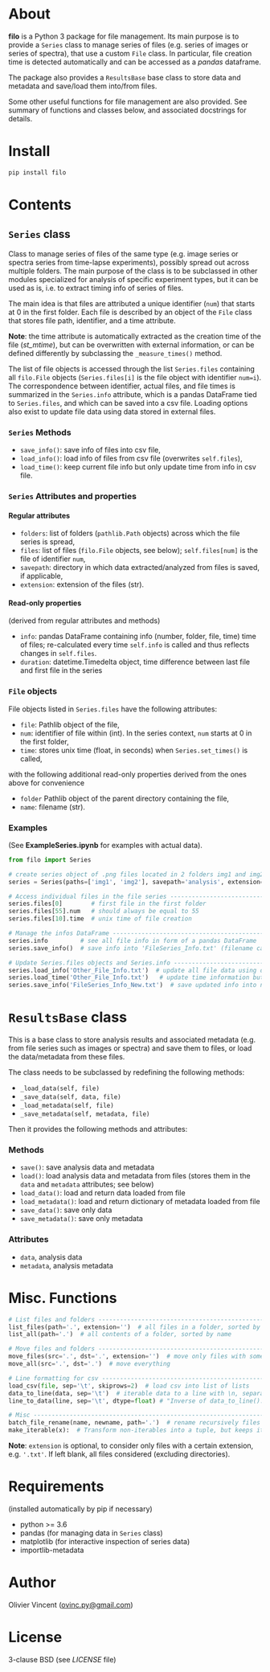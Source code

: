 About
=====

**filo** is a Python 3 package for file management. Its main purpose is to provide a `Series` class to manage series of files (e.g. series of images or series of spectra), that use a custom `File` class. In particular, file creation time is detected automatically and can be accessed as a *pandas* dataframe.

The package also provides a `ResultsBase` base class to store data and metadata and save/load them into/from files.

Some other useful functions for file management are also provided. See summary of functions and classes below, and associated docstrings for details.

Install
=======

```bash
pip install filo
```

Contents
========


`Series` class
--------------

Class to manage series of files of the same type (e.g. image series or spectra series from time-lapse experiments), possibly spread out across multiple folders. The main purpose of the class is to be subclassed in other modules specialized for analysis of specific experiment types, but it can be used as is, i.e. to extract timing info of series of files.

The main idea is that files are attributed a unique identifier (`num`) that starts at 0 in the first folder. Each file is described by an object of the `File` class that stores file path, identifier, and a time attribute.

**Note**: the time attribute is automatically extracted as the creation time of the file (*st_mtime*), but can be overwritten with external information, or can be defined differently by subclassing the `_measure_times()` method.

The list of file objects is accessed through the list `Series.files` containing all `filo.File` objects (`Series.files[i]` is the file object with identifier `num=i`). The correspondence between identifier, actual files, and file times is summarized in the `Series.info` attribute, which is a pandas DataFrame tied to `Series.files`, and which can be saved into a csv file. Loading options also exist to update file data using data stored in external files.


### `Series` Methods
- `save_info()`: save info of files into csv file,
- `load_info()`: load info of files from csv file (overwrites `self.files`),
- `load_time()`: keep current file info but only update time from info in csv file.

### `Series` Attributes and properties

#### Regular attributes
- `folders`: list of folders (`pathlib.Path` objects) across which the file series is spread,
- `files`: list of files (`filo.File` objects, see below); `self.files[num]` is the file of identifier `num`,
- `savepath`: directory in which data extracted/analyzed from files is saved, if applicable,
- `extension`: extension of the files (str).

#### Read-only properties
(derived from regular attributes and methods)
- `info`: pandas DataFrame containing info (number, folder, file, time) time of files; re-calculated every time `self.info` is called and thus reflects changes in `self.files`.
- `duration`: datetime.Timedelta object, time difference between last file and first file in the series


### `File` objects

File objects listed in `Series.files` have the following attributes:
- `file`: Pathlib object of the file,
- `num`: identifier of file within (int). In the series context, `num` starts at 0 in the first folder,
- `time`: stores unix time (float, in seconds) when `Series.set_times()` is called,

with the following additional read-only properties derived from the ones above for convenience
- `folder` Pathlib object of the parent directory containing the file,
- `name`: filename (str).


### Examples

(See **ExampleSeries.ipynb** for examples with actual data).

```python
from filo import Series

# create series object of .png files located in 2 folders img1 and img2 ------
series = Series(paths=['img1', 'img2'], savepath='analysis', extension='.png')

# Access individual files in the file series ---------------------------------
series.files[0]        # first file in the first folder
series.files[55].num   # should always be equal to 55
series.files[10].time  # unix time of file creation

# Manage the infos DataFrame -------------------------------------------------
series.info         # see all file info in form of a pandas DataFrame
series.save_info()  # save info into 'FileSeries_Info.txt' (filename can be specified)

# Update Series.files objects and Series.info --------------------------------
series.load_info('Other_File_Info.txt')  # update all file data using data from external file
series.load_time('Other_File_Info.txt')   # update time information but keep other info
series.save_info('FileSeries_Info_New.txt')  # save updated info into new txt file
```

`ResultsBase` class
===================

This is a base class to store analysis results and associated metadata (e.g. from file series such as images or spectra) and save them to files, or load the data/metadata from these files.

The class needs to be subclassed by redefining the following methods:
- `_load_data(self, file)`
- `_save_data(self, data, file)`
- `_load_metadata(self, file)`
- `_save_metadata(self, metadata, file)`

Then it provides the following methods and attributes:

### Methods

- `save()`: save analysis data and metadata
- `load()`: load analysis data and metadata from files (stores them in the `data` and `metadata` attributes; see below)
- `load_data()`: load and return data loaded from file
- `load_metadata()`: load and return dictionary of metadata loaded from file
- `save_data()`: save only data
- `save_metadata()`: save only metadata

### Attributes
- `data`, analysis data
- `metadata`, analysis metadata

Misc. Functions
===============

```python
# List files and folders -----------------------------------------------------
list_files(path='.', extension='')  # all files in a folder, sorted by name
list_all(path='.')  # all contents of a folder, sorted by name

# Move files and folders -----------------------------------------------------
move_files(src='.', dst='.', extension='')  # move only files with some suffix
move_all(src='.', dst='.')  # move everything

# Line formatting for csv ----------------------------------------------------
load_csv(file, sep='\t', skiprows=2)  # load csv into list of lists
data_to_line(data, sep='\t')  # iterable data to a line with \n, separated with separator sep.
line_to_data(line, sep='\t', dtype=float) # "Inverse of data_to_line(). Returns data as a tuple of type dtype.

# Misc -----------------------------------------------------------------------
batch_file_rename(name, newname, path='.')  # rename recursively files named name into newname
make_iterable(x):  # Transform non-iterables into a tuple, but keeps iterables unchanged
```
**Note**: `extension` is optional, to consider only files with a certain extension, e.g. `'.txt'`. If left blank, all files considered (excluding directories).


Requirements
============
(installed automatically by pip if necessary)
- python >= 3.6
- pandas (for managing data in `Series` class)
- matplotlib (for interactive inspection of series data)
- importlib-metadata

Author
======
Olivier Vincent
(ovinc.py@gmail.com)

License
=======

3-clause BSD (see *LICENSE* file)

